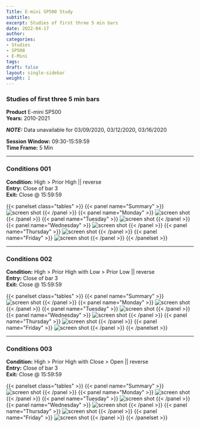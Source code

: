 ```yaml
---
Title: E-mini SP500 Study
subtitle: 
excerpt: Studies of first three 5 min bars
date: 2022-04-17
author:
categories:
- Studies 
- SP500 
- E-Mini
tags:
draft: false
layout: single-sidebar
weight: 1
---
```




### Studies of first three 5 min bars



**Product** E-mini SP500 <br>
**Years:** 2010-2021<br>

_**NOTE:**_ Data unavailable for 03/09/2020, 03/12/2020, 03/16/2020 <br>

**Session Window:** 09:30-15:59:59 <br>
**Time Frame:** 5 Min <br>



---

### Conditions 001

**Condition:**  High > Prior High || reverse <br>
**Entry:** Close of bar 3 <br>
**Exit:**  Close @ 15:59:59






{{< panelset class="tables" >}}
{{< panel name="Summary" >}}
  ![screen shot](20220417_000301.png)
{{< /panel >}}
{{< panel name="Monday" >}}
  ![screen shot](20220417_000296.png)
{{< /panel >}}
{{< panel name="Tuesday" >}}
  ![screen shot](20220417_000297.png)
{{< /panel >}}
{{< panel name="Wednesday" >}}
  ![screen shot](20220417_000298.png)
{{< /panel >}}
{{< panel name="Thursday" >}}
  ![screen shot](20220417_000299.png)
{{< /panel >}}
{{< panel name="Friday" >}}
  ![screen shot](20220417_000300.png)
{{< /panel >}}
{{< /panelset >}}


---


### Conditions 002 

**Condition:**  High > Prior High with Low > Prior Low || reverse <br>
**Entry:** Close of bar 3 <br>
**Exit:**  Close @ 15:59:59





{{< panelset class="tables" >}}
{{< panel name="Summary" >}}
  ![screen shot](20220417_000295.png)
{{< /panel >}}
{{< panel name="Monday" >}}
  ![screen shot](20220417_000288.png)
{{< /panel >}}
{{< panel name="Tuesday" >}}
  ![screen shot](20220417_000291.png)
{{< /panel >}}
{{< panel name="Wednesday" >}}
  ![screen shot](20220417_000292.png)
{{< /panel >}}
{{< panel name="Thursday" >}}
  ![screen shot](20220417_000293.png)
{{< /panel >}}
{{< panel name="Friday" >}}
  ![screen shot](20220417_000294.png)
{{< /panel >}}
{{< /panelset >}}


---


### Conditions 003 


**Condition:**  High > Prior High with Close > Open || reverse <br>
**Entry:** Close of bar 3 <br>
**Exit:**  Close @ 15:59:59

{{< panelset class="tables" >}}
{{< panel name="Summary" >}}
  ![screen shot](20220417_000307.png)
{{< /panel >}}
{{< panel name="Monday" >}}
  ![screen shot](20220417_000302.png)
{{< /panel >}}
{{< panel name="Tuesday" >}}
  ![screen shot](20220417_000303.png)
{{< /panel >}}
{{< panel name="Wednesday" >}}
  ![screen shot](20220417_000304.png)
{{< /panel >}}
{{< panel name="Thursday" >}}
  ![screen shot](20220417_000305.png)
{{< /panel >}}
{{< panel name="Friday" >}}
  ![screen shot](20220417_000306.png)
{{< /panel >}}
{{< /panelset >}}
